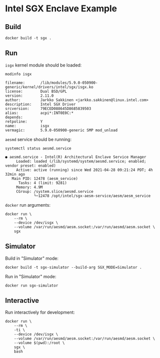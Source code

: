 # Intel SGX Enclave Example

## Build

```shell
docker build -t sgx .
```

## Run

`isgx` kernel module should be loaded:

```shell
modinfo isgx

filename:       /lib/modules/5.9.0-050900-generic/kernel/drivers/intel/sgx/isgx.ko
license:        Dual BSD/GPL
version:        2.11.0
author:         Jarkko Sakkinen <jarkko.sakkinen@linux.intel.com>
description:    Intel SGX Driver
srcversion:     79ECED088645D8685839503
alias:          acpi*:INT0E0C:*
depends:        
retpoline:      Y
name:           isgx
vermagic:       5.9.0-050900-generic SMP mod_unload
```

`aesmd` service should be running:

```shell
systemctl status aesmd.service

● aesmd.service - Intel(R) Architectural Enclave Service Manager
     Loaded: loaded (/lib/systemd/system/aesmd.service; enabled; vendor preset: enabled)
     Active: active (running) since Wed 2021-04-28 09:21:24 PDT; 4h 32min ago
   Main PID: 12478 (aesm_service)
      Tasks: 4 (limit: 9281)
     Memory: 4.9M
     CGroup: /system.slice/aesmd.service
             └─12478 /opt/intel/sgx-aesm-service/aesm/aesm_service
```

`docker` run arguments:

```shell
docker run \
    --rm \
    --device /dev/isgx \
    --volume /var/run/aesmd/aesm.socket:/var/run/aesmd/aesm.socket \
    sgx
```

## Simulator

Build in "Simulator" mode:

```shell
docker build -t sgx-simulator --build-arg SGX_MODE=Simulator .
```

Run in "Simulator" mode:

```shell
docker run sgx-simulator
```

## Interactive

Run interactively for development:

```shell
docker run \
    --rm \
    -ti \
    --device /dev/isgx \
    --volume /var/run/aesmd/aesm.socket:/var/run/aesmd/aesm.socket \
    --volume $(pwd):/root \
    sgx \
    bash
```
